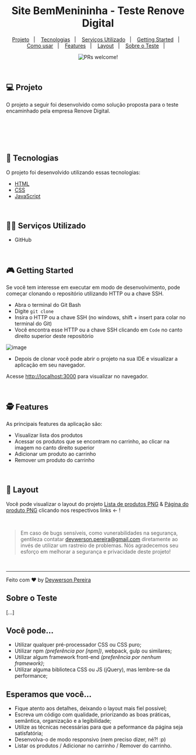 <h1 align="center">
 Site BemMenininha - Teste Renove Digital
</h1>

<p align="center">
  <a href="#-projeto">Projeto</a>&nbsp;&nbsp;&nbsp;|&nbsp;&nbsp;&nbsp;
  <a href="#-tecnologias">Tecnologias</a>&nbsp;&nbsp;&nbsp;|&nbsp;&nbsp;&nbsp;
  <a href="#-serviços-utilizado">Serviços Utilizado</a>&nbsp;&nbsp;&nbsp;|&nbsp;&nbsp;&nbsp;
  <a href="#-getting-started">Getting Started</a>&nbsp;&nbsp;&nbsp;|&nbsp;&nbsp;&nbsp;
  <a href="#-como-usar">Como usar</a>&nbsp;&nbsp;&nbsp;|&nbsp;&nbsp;&nbsp;
  <a href="#-features">Features</a>&nbsp;&nbsp;&nbsp;|&nbsp;&nbsp;&nbsp;
  <a href="#-layout">Layout</a>&nbsp;&nbsp;&nbsp;|&nbsp;&nbsp;&nbsp;
  <a href="#-sobre-o-teste">Sobre o Teste</a>&nbsp;&nbsp;&nbsp;|&nbsp;&nbsp;&nbsp;
</p>

<p align="center">
 <img src="https://img.shields.io/static/v1?label=PRs&message=welcome&color=49AA26&labelColor=000000" alt="PRs welcome!" />
</p>

<br>

## 💻 Projeto

O projeto a seguir foi desenvolvido como solução proposta para o teste encaminhado pela empresa Renove Digital.

<br>


<br><br>

## 🚀 Tecnologias

O projeto foi desenvolvido utilizando essas tecnologias:

- [HTML](https://developer.mozilla.org/pt-BR/docs/Web/HTML)
- [CSS](https://developer.mozilla.org/pt-BR/docs/Web/CSS)
- [JavaScript](https://developer.mozilla.org/pt-BR/docs/Web/JavaScript)


<br>

## 👨‍🔧 Serviços Utilizado
- GitHub


<br>

## 🎮 Getting Started

Se você tem interesse em executar em modo de desenvolvimento, pode começar clonando o repositório utilizando HTTP ou a chave SSH.

- Abra o terminal do Git Bash
- Digite `git clone`
- Insira o HTTP ou a chave SSH (no windows, shift + insert para colar no terminal do Git)
- Você encontra esse HTTP ou a chave SSH clicando em `Code` no canto direito superior deste repositório


![image](https://user-images.githubusercontent.com/79553681/133716652-f125b5b5-6aa1-44d0-9c32-94ca9d2366f4.png)


- Depois de clonar você pode abrir o projeto na sua IDE e visualizar a aplicação em seu navegador.

Acesse [http://localhost:3000](http://localhost:3000) para visualizar no navegador.

<br>

## 🕵 Features

As principais features da aplicação são:

- Visualizar lista dos produtos 
- Acessar os produtos que se encontram no carrinho, ao clicar na imagem no canto direito superior
- Adicionar um produto ao carrinho
- Remover um produto do carrinho
 
<br>

## 🔖 Layout

Você pode visualizar o layout do projeto [Lista de produtos PNG](http://static.renovedigital.com.br/lista-produtos.png) & [Página do produto PNG](http://static.renovedigital.com.br/pagina-produto.png) clicando nos respectivos links ← !

<br>

 > Em caso de bugs sensíveis, como vunerabilidades na segurança, gentileza contatar
 > <a href = "mailto:deywerson.pereira@gmail.com">deywerson.pereira@gmail.com</a> diretamente ao invés de utilizar um rastreio de problemas. Nós agradecemos seu esforço
 > em melhorar a segurança e privacidade deste projeto!
 <br>
 
---
  
Feito com ♥ by <a href="https://github.com/deywersonp">Deywerson Pereira</a>


## Sobre o Teste

[...]
## Você pode...

* Utilizar qualquer pré-processador CSS ou CSS puro; 
* Utilizar npm _(preferência por [npm])_, webpack, gulp ou similares;
* Utilizar algum framework front-end _(preferência por nenhum framework)_;
* Utilizar alguma biblioteca CSS ou JS (jQuery), mas lembre-se da performance;

## Esperamos que você...

* Fique atento aos detalhes, deixando o layout mais fiel possível;
* Escreva um código com qualidade, priorizando as boas práticas, semântica, organização e a legibilidade;
* Utilize as técnicas necessárias para que a peformance da página seja satisfatória;
* Desenvolva-o de modo responsivo (nem preciso dizer, né?! :p)
* Listar os produtos / Adicionar no carrinho / Remover do carrinho.

      

